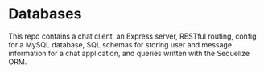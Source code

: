 Databases
=====================

This repo contains a chat client, an Express server, RESTful routing, config for a MySQL database, SQL schemas for storing user and message information for a chat application, and queries written with the Sequelize ORM.
